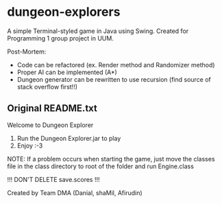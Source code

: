 # dungeon-explorers
A simple Terminal-styled game in Java using Swing.
Created for Programming 1 group project in UUM.

Post-Mortem:
- Code can be refactored (ex. Render method and Randomizer method)
- Proper AI can be implemented (A*)
- Dungeon generator can be rewritten to use recursion
(find source of stack overflow first!!)

## Original README.txt
Welcome to Dungeon Explorer

1. Run the Dungeon Explorer.jar to play
2. Enjoy :-3

NOTE: If a problem occurs when starting the game, just move the classes file
in the class directory to root of the folder and run Engine.class

!!! DON'T DELETE save.scores !!!

Created by Team DMA (Danial, shaMil, Afirudin)
